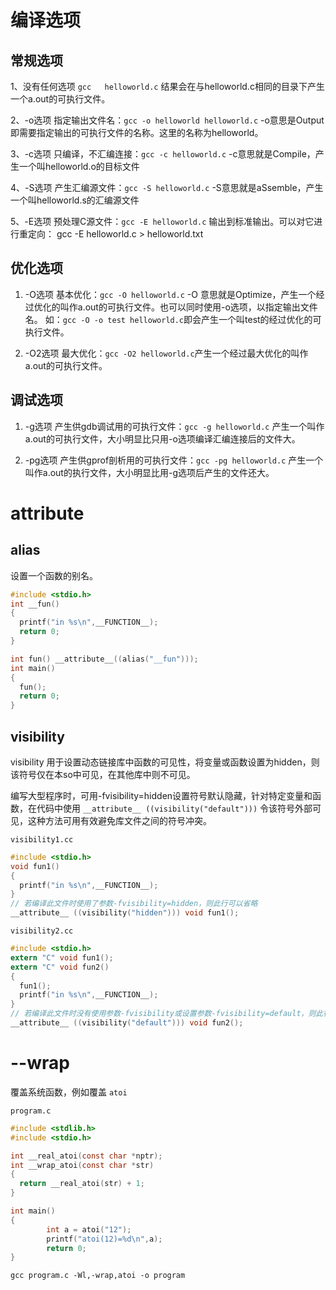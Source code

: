 # 编译选项

## 常规选项

1、没有任何选项
`gcc   helloworld.c`
结果会在与helloworld.c相同的目录下产生一个a.out的可执行文件。

2、-o选项
指定输出文件名：`gcc -o helloworld helloworld.c`
-o意思是Output即需要指定输出的可执行文件的名称。这里的名称为helloworld。

3、-c选项
只编译，不汇编连接：`gcc -c helloworld.c`
-c意思就是Compile，产生一个叫helloworld.o的目标文件

4、-S选项
产生汇编源文件：`gcc -S helloworld.c`
-S意思就是aSsemble，产生一个叫helloworld.s的汇编源文件

5、-E选项
预处理C源文件：`gcc -E helloworld.c`
输出到标准输出。可以对它进行重定向：
gcc -E helloworld.c > helloworld.txt

## 优化选项

1) -O选项
基本优化：`gcc -O helloworld.c`
-O 意思就是Optimize，产生一个经过优化的叫作a.out的可执行文件。也可以同时使用-o选项，以指定输出文件名。
如：`gcc -O -o test helloworld.c`即会产生一个叫test的经过优化的可执行文件。

2) -O2选项
最大优化：`gcc -O2 helloworld.c`产生一个经过最大优化的叫作a.out的可执行文件。

## 调试选项

1) -g选项
产生供gdb调试用的可执行文件：`gcc -g helloworld.c` 产生一个叫作a.out的可执行文件，大小明显比只用-o选项编译汇编连接后的文件大。

2) -pg选项
产生供gprof剖析用的可执行文件：`gcc -pg helloworld.c` 产生一个叫作a.out的执行文件，大小明显比用-g选项后产生的文件还大。

# __attribute__

## alias

设置一个函数的别名。

```c
#include <stdio.h>  
int __fun()
{
  printf("in %s\n",__FUNCTION__);
  return 0;
}

int fun() __attribute__((alias("__fun")));
int main()
{
  fun();
  return 0;
}
```

## visibility

visibility 用于设置动态链接库中函数的可见性，将变量或函数设置为hidden，则该符号仅在本so中可见，在其他库中则不可见。

编写大型程序时，可用-fvisibility=hidden设置符号默认隐藏，针对特定变量和函数，在代码中使用 `__attribute__ ((visibility("default")))` 令该符号外部可见，这种方法可用有效避免库文件之间的符号冲突。

`visibility1.cc`

```c
#include <stdio.h>
void fun1()
{
  printf("in %s\n",__FUNCTION__);
}
// 若编译此文件时使用了参数-fvisibility=hidden，则此行可以省略
__attribute__ ((visibility("hidden"))) void fun1();
```

`visibility2.cc`
```c
#include <stdio.h>
extern "C" void fun1();
extern "C" void fun2()
{
  fun1();
  printf("in %s\n",__FUNCTION__);
}
// 若编译此文件时没有使用参数-fvisibility或设置参数-fvisibility=default，则此行可以省略
__attribute__ ((visibility("default"))) void fun2();
```

# --wrap

覆盖系统函数，例如覆盖 `atoi`

`program.c`
```c
#include <stdlib.h>  
#include <stdio.h>  

int __real_atoi(const char *nptr);
int __wrap_atoi(const char *str)
{
  return __real_atoi(str) + 1;
}

int main()
{
        int a = atoi("12");  
        printf("atoi(12)=%d\n",a);  
        return 0;  
}
```

```shell
gcc program.c -Wl,-wrap,atoi -o program
```
